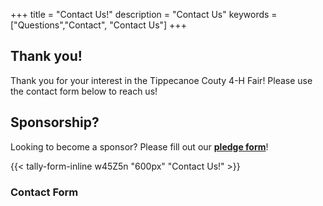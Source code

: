 +++
title = "Contact Us!"
description = "Contact Us"
keywords = ["Questions","Contact", "Contact Us"]
+++

## Thank you!

Thank you for your interest in the Tippecanoe Couty 4-H Fair! Please use the contact form below to reach us!

## Sponsorship?

Looking to become a sponsor? Please fill out our **[pledge form](/sponsorship/form)**!

{{< tally-form-inline w45Z5n "600px" "Contact Us!" >}}

### Contact Form
